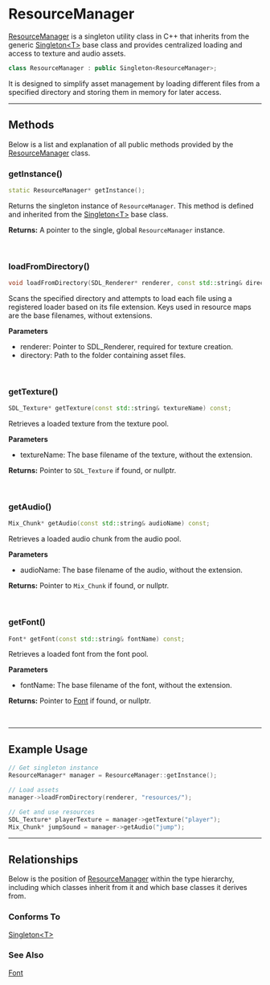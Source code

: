 # ResourceManager

[ResourceManager](ResourceManager.md) is a singleton 
utility class in C++ that inherits from the generic
[Singleton\<T\>](Singleton.md) base class and provides 
centralized loading and access to texture and audio 
assets.

```c++
class ResourceManager : public Singleton<ResourceManager>;
```

It is designed to simplify asset management by loading 
different files from a specified directory
and storing them in memory for later access.

---

## Methods
Below is a list and explanation of all public methods
provided by the [ResourceManager](ResourceManager.md) class.

### getInstance()

```c++
static ResourceManager* getInstance();
```

Returns the singleton instance of `ResourceManager`. 
This method is defined and inherited from the
[Singleton\<T\>](Singleton.md) base class.

**Returns:**
A pointer to the single, global `ResourceManager` 
instance.

<br>

### loadFromDirectory()

```c++
void loadFromDirectory(SDL_Renderer* renderer, const std::string& directory);
```

Scans the specified directory and attempts to load each 
file using a registered loader based on its file 
extension. Keys used in resource maps are the base filenames, without extensions.

**Parameters**
- renderer: Pointer to SDL_Renderer, required for texture creation.
- directory: Path to the folder containing asset files.

<br>

### getTexture()

```c++
SDL_Texture* getTexture(const std::string& textureName) const;
```
Retrieves a loaded texture from the texture pool.

**Parameters**
- textureName: The base filename of the texture, without the extension.

**Returns:**
Pointer to `SDL_Texture` if found, or nullptr.

<br>

### getAudio()

```c++
Mix_Chunk* getAudio(const std::string& audioName) const;
```

Retrieves a loaded audio chunk from the audio pool.

**Parameters**
- audioName: The base filename of the audio, without the extension.

**Returns:**
Pointer to `Mix_Chunk` if found, or nullptr.

<br>

### getFont()

```c++
Font* getFont(const std::string& fontName) const;
```

Retrieves a loaded font from the font pool.

**Parameters**
- fontName: The base filename of the font, without the extension.

**Returns:**
Pointer to [Font](Font.md) if found, or nullptr.

<br>

---

## Example Usage

```c++
// Get singleton instance
ResourceManager* manager = ResourceManager::getInstance();

// Load assets
manager->loadFromDirectory(renderer, "resources/");

// Get and use resources
SDL_Texture* playerTexture = manager->getTexture("player");
Mix_Chunk* jumpSound = manager->getAudio("jump");
```

---

## Relationships
Below is the position of [ResourceManager](ResourceManager.md)
within the type hierarchy, including which classes inherit
from it and which base classes it derives from.

### Conforms To
[Singleton\<T\>](Singleton.md)

### See Also
[Font](Font.md)